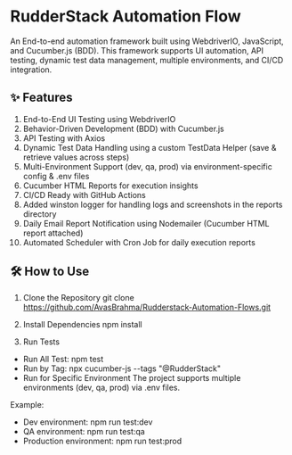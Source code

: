 
# RudderStack Automation Flow
An End-to-end automation framework built using WebdriverIO, JavaScript, and Cucumber.js (BDD).
This framework supports UI automation, API testing, dynamic test data management, multiple environments, and CI/CD integration.

## ✨ Features
1. End-to-End UI Testing using WebdriverIO
2. Behavior-Driven Development (BDD) with Cucumber.js
3. API Testing with Axios
4. Dynamic Test Data Handling using a custom TestData Helper (save & retrieve values across steps)
5. Multi-Environment Support (dev, qa, prod) via environment-specific config & .env files
6. Cucumber HTML Reports for execution insights
7. CI/CD Ready with GitHub Actions
8. Added winston logger for handling logs and screenshots in the reports directory
9. Daily Email Report Notification using Nodemailer (Cucumber HTML report attached)
10. Automated Scheduler with Cron Job for daily execution reports

## 🛠️ How to Use
1. Clone the Repository
git clone https://github.com/AvasBrahma/Rudderstack-Automation-Flows.git

2. Install Dependencies
npm install

3. Run Tests

* Run All Test: npm test
* Run by Tag: npx cucumber-js --tags "@RudderStack"
* Run for Specific Environment
The project supports multiple environments (dev, qa, prod) via .env files.

Example:
* Dev environment: npm run test:dev
* QA environment: npm run test:qa
* Production environment: npm run test:prod

